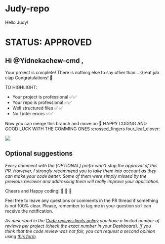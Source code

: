 # Judy-repo

Hello Judy!


 # STATUS: APPROVED  
 ## Hi @Yidnekachew-cmd ,
Your project is complete! There is nothing else to say other than... Great job clap Congratulations! :tada:
 
 TO HIGHLIGHT:
 
 * Your project is professional :white_check_mark:✅
 * Your repo is professional :white_check_mark:✅
 * Well structured files :white_check_mark: ✅
 * No Linter errors :white_check_mark:✅
 
 Now you can merge this branch and move on 🥇 HAPPY CODING AND GOOD LUCK WITH THE COMMING ONES :crossed_fingers four_leaf_clover:
 
 
![](https://camo.githubusercontent.com/54a5d803a138b5a1a1242a607e4c1192c852cab8c591c1ddcaa33d06b51560f6/68747470733a2f2f6d656469612e67697068792e636f6d2f6d656469612f686c516559335062684833692f67697068792e676966)

 
 ## Optional suggestions
 _Every comment with the [OPTIONAL] prefix won't stop the approval of this PR. However, I strongly recommend you to take them into account as they can make your code better. Some of them were simply missed by the previous reviewer and addressing them will really improve your application._
 
Cheers and Happy coding! 👏 👏 👏

Feel free to leave any questions or comments in the PR thread if something is not 100% clear. Please, remember to tag me in your question so I can receive the notification.
 
 _As described in the [Code reviews limits policy](https://microverse.zendesk.com/hc/en-us/articles/1500004088561) you have a limited number of reviews per project (check the exact number in your Dashboard). If you think that the code review was not fair, you can request a second opinion using [this form](https://airtable.com/shrQAqnBwek5a0O0s)._





 



